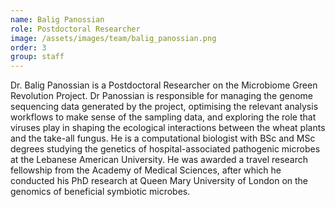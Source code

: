 ```yaml
---
name: Balig Panossian
role: Postdoctoral Researcher
image: /assets/images/team/balig_panossian.png
order: 3
group: staff
---
```


Dr. Balig Panossian is a Postdoctoral Researcher on the Microbiome Green Revolution Project. Dr Panossian is responsible for managing the genome sequencing data generated by the project, optimising the relevant analysis workflows to make sense of the sampling data, and exploring the role that viruses play in shaping the ecological interactions between the wheat plants and the take-all fungus. He is a computational biologist with BSc and MSc degrees studying the genetics of hospital-associated pathogenic microbes at the Lebanese American University. He was awarded a travel research fellowship from the Academy of Medical Sciences, after which he conducted his PhD research at Queen Mary University of London on the genomics of beneficial symbiotic microbes.